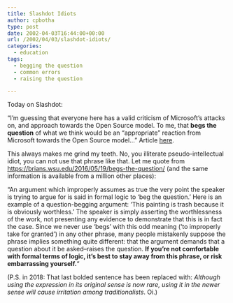 ```yaml
---
title: Slashdot Idiots
author: cpbotha
type: post
date: 2002-04-03T16:44:00+00:00
url: /2002/04/03/slashdot-idiots/
categories:
  - education
tags:
  - begging the question
  - common errors
  - raising the question

---
```

Today on Slashdot:

&#8220;I&#8217;m guessing that everyone here has a valid criticism of Microsoft&#8217;s attacks on, and approach towards the Open Source model. To me, that **begs the question** of what we think would be an &#8220;appropriate&#8221; reaction from Microsoft towards the Open Source model&#8230;&#8221; Article [here][1].

This always makes me grind my teeth. No, you illiterate pseudo-intellectual idiot, you can not use that phrase like that. Let me quote from <https://brians.wsu.edu/2016/05/19/begs-the-question/> (and the same information is available from a million other places):

&#8220;An argument which improperly assumes as true the very point the speaker is trying to argue for is said in formal logic to &#8216;beg the question.&#8217; Here is an example of a question-begging argument: &#8216;This painting is trash because it is obviously worthless.&#8217; The speaker is simply asserting the worthlessness of the work, not presenting any evidence to demonstrate that this is in fact the case. Since we never use &#8216;begs&#8217; with this odd meaning (&#8216;to improperly take for granted&#8217;) in any other phrase, many people mistakenly suppose the phrase implies something quite different: that the argument demands that a question about it be asked&#8211;raises the question. **If you&#8217;re not comfortable with formal terms of logic, it&#8217;s best to stay away from this phrase, or risk embarrassing yourself.**&#8220;

(P.S. in 2018: That last bolded sentence has been replaced with: _Although using the expression in its original sense is now rare, using it in the newer sense will cause irritation among traditionalists_. Oi.)

 [1]: http://slashdot.org/askslashdot/02/04/02/2346210.shtml?tid=109
